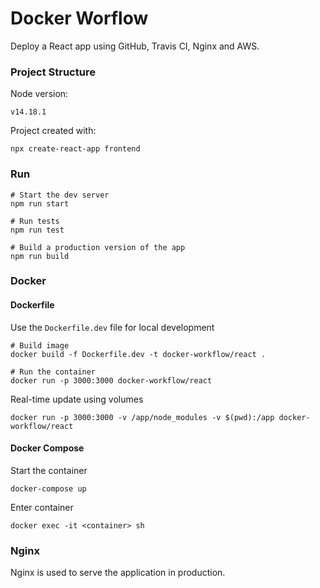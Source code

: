 # Docker Worflow 

Deploy a React app using GitHub, Travis CI, Nginx and AWS.

### Project Structure 
Node version: 
```Shell 
v14.18.1
```

Project created with: 
```shell
npx create-react-app frontend
```

### Run 
```shell
# Start the dev server
npm run start 

# Run tests 
npm run test

# Build a production version of the app
npm run build
```

### Docker 

#### Dockerfile
Use the `Dockerfile.dev` file for local development
```shell
# Build image 
docker build -f Dockerfile.dev -t docker-workflow/react .

# Run the container 
docker run -p 3000:3000 docker-workflow/react
```
Real-time update using volumes
```shell
docker run -p 3000:3000 -v /app/node_modules -v $(pwd):/app docker-workflow/react
```

#### Docker Compose
Start the container 
```shell
docker-compose up
```
Enter container
```shell
docker exec -it <container> sh 
```

### Nginx 
Nginx is used to serve the application in production.
